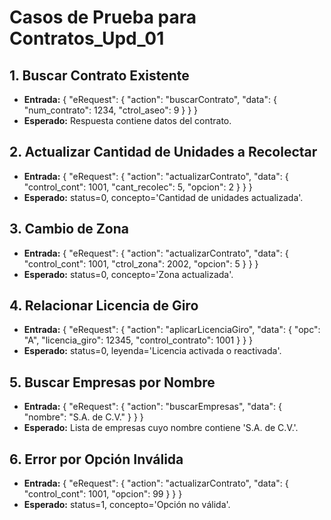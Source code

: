 # Casos de Prueba para Contratos_Upd_01

## 1. Buscar Contrato Existente
- **Entrada:** { "eRequest": { "action": "buscarContrato", "data": { "num_contrato": 1234, "ctrol_aseo": 9 } } }
- **Esperado:** Respuesta contiene datos del contrato.

## 2. Actualizar Cantidad de Unidades a Recolectar
- **Entrada:** { "eRequest": { "action": "actualizarContrato", "data": { "control_cont": 1001, "cant_recolec": 5, "opcion": 2 } } }
- **Esperado:** status=0, concepto='Cantidad de unidades actualizada'.

## 3. Cambio de Zona
- **Entrada:** { "eRequest": { "action": "actualizarContrato", "data": { "control_cont": 1001, "ctrol_zona": 2002, "opcion": 5 } } }
- **Esperado:** status=0, concepto='Zona actualizada'.

## 4. Relacionar Licencia de Giro
- **Entrada:** { "eRequest": { "action": "aplicarLicenciaGiro", "data": { "opc": "A", "licencia_giro": 12345, "control_contrato": 1001 } } }
- **Esperado:** status=0, leyenda='Licencia activada o reactivada'.

## 5. Buscar Empresas por Nombre
- **Entrada:** { "eRequest": { "action": "buscarEmpresas", "data": { "nombre": "S.A. de C.V." } } }
- **Esperado:** Lista de empresas cuyo nombre contiene 'S.A. de C.V.'.

## 6. Error por Opción Inválida
- **Entrada:** { "eRequest": { "action": "actualizarContrato", "data": { "control_cont": 1001, "opcion": 99 } } }
- **Esperado:** status=1, concepto='Opción no válida'.
